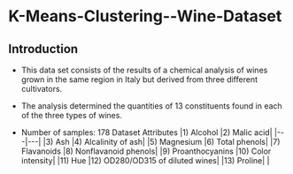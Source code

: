 # K-Means-Clustering--Wine-Dataset

## Introduction 

- This data set consists of the results of a chemical analysis of wines grown in the same 
region in Italy but derived from three different cultivators.

- The analysis determined the quantities of 13 constituents found in each of the three 
types of wines.

- Number of samples: 178
Dataset Attributes
|1) Alcohol |2) Malic acid|
|---|---|
|3) Ash |4) Alcalinity of ash|
|5) Magnesium |6) Total phenols|
|7) Flavanoids |8) Nonflavanoid phenols|
|9) Proanthocyanins |10) Color intensity|
|11) Hue |12) OD280/OD315 of diluted wines|
|13) Proline| |
